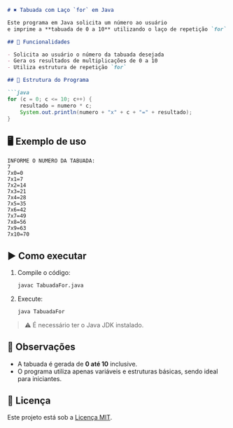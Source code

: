 ````markdown
# ✖️ Tabuada com Laço `for` em Java

Este programa em Java solicita um número ao usuário
e imprime a **tabuada de 0 a 10** utilizando o laço de repetição `for`.

## 📌 Funcionalidades

- Solicita ao usuário o número da tabuada desejada
- Gera os resultados de multiplicações de 0 a 10
- Utiliza estrutura de repetição `for`

## 📂 Estrutura do Programa

```java
for (c = 0; c <= 10; c++) {
    resultado = numero * c;
    System.out.println(numero + "x" + c + "=" + resultado);
}
````

## 🖥️ Exemplo de uso

```
INFORME O NUMERO DA TABUADA: 
7
7x0=0
7x1=7
7x2=14
7x3=21
7x4=28
7x5=35
7x6=42
7x7=49
7x8=56
7x9=63
7x10=70
```

## ▶️ Como executar

1. Compile o código:

   ```bash
   javac TabuadaFor.java
   ```

2. Execute:

   ```bash
   java TabuadaFor
   ```

> ⚠️ É necessário ter o Java JDK instalado.

## 🧠 Observações

* A tabuada é gerada de **0 até 10** inclusive.
* O programa utiliza apenas variáveis e estruturas básicas, sendo ideal para iniciantes.

## 📄 Licença

Este projeto está sob a [Licença MIT](../LICENSE).
